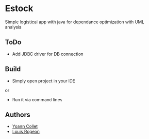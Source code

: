 # Estock
Simple logistical app with java for dependance optimization with UML analysis

## ToDo
* Add JDBC driver for DB connection

## Build
* Simply open project in your IDE

or
* Run it via command lines

## Authors
* [Yoann Collet](https://github.com/YoannCollet)
* [Louis Rogeon](https://github.com/louis-rogeon)
